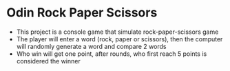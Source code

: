 # Odin Rock Paper Scissors
- This project is a console game that simulate rock-paper-scissors game
- The player will enter a word (rock, paper or scissors), then the computer will randomly generate a word and compare 2 words
- Who win will get one point, after rounds, who first reach 5 points is considered the winner 
